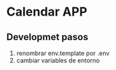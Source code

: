 # Calendar APP

## Developmet pasos




1. renombrar env.template por .env
2. cambiar variables de entorno